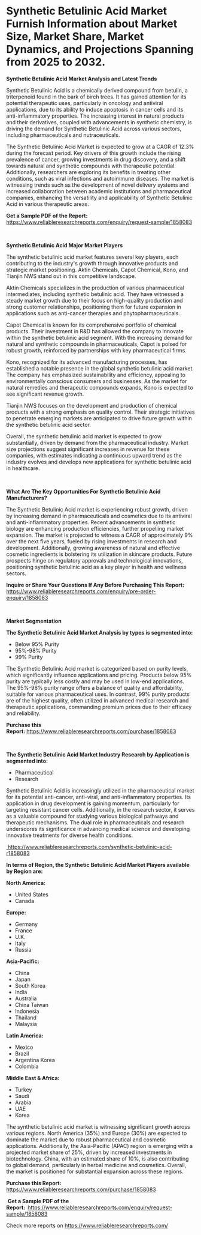 <p><h1>Synthetic Betulinic Acid Market Furnish Information about Market Size, Market Share, Market Dynamics, and Projections Spanning from 2025 to 2032.</h1></p><p><strong>Synthetic Betulinic Acid Market Analysis and Latest Trends</strong></p>
<p><p>Synthetic Betulinic Acid is a chemically derived compound from betulin, a triterpenoid found in the bark of birch trees. It has gained attention for its potential therapeutic uses, particularly in oncology and antiviral applications, due to its ability to induce apoptosis in cancer cells and its anti-inflammatory properties. The increasing interest in natural products and their derivatives, coupled with advancements in synthetic chemistry, is driving the demand for Synthetic Betulinic Acid across various sectors, including pharmaceuticals and nutraceuticals.</p><p>The Synthetic Betulinic Acid Market is expected to grow at a CAGR of 12.3% during the forecast period. Key drivers of this growth include the rising prevalence of cancer, growing investments in drug discovery, and a shift towards natural and synthetic compounds with therapeutic potential. Additionally, researchers are exploring its benefits in treating other conditions, such as viral infections and autoimmune diseases. The market is witnessing trends such as the development of novel delivery systems and increased collaboration between academic institutions and pharmaceutical companies, enhancing the versatility and applicability of Synthetic Betulinic Acid in various therapeutic areas.</p></p>
<p><strong>Get a Sample PDF of the Report:&nbsp;</strong> <a href="https://www.reliableresearchreports.com/enquiry/request-sample/1858083?utm_campaign=2957&utm_medium=2&utm_source=Github&utm_content=ia&utm_term=03042025&utm_id=synthetic-betulinic-acid">https://www.reliableresearchreports.com/enquiry/request-sample/1858083</a></p>
<p>&nbsp;</p>
<p><strong>Synthetic Betulinic Acid Major Market Players</strong></p>
<p><p>The synthetic betulinic acid market features several key players, each contributing to the industry's growth through innovative products and strategic market positioning. Aktin Chemicals, Capot Chemical, Kono, and Tianjin NWS stand out in this competitive landscape.</p><p>Aktin Chemicals specializes in the production of various pharmaceutical intermediates, including synthetic betulinic acid. They have witnessed a steady market growth due to their focus on high-quality production and strong customer relationships, positioning them for future expansion in applications such as anti-cancer therapies and phytopharmaceuticals.</p><p>Capot Chemical is known for its comprehensive portfolio of chemical products. Their investment in R&D has allowed the company to innovate within the synthetic betulinic acid segment. With the increasing demand for natural and synthetic compounds in pharmaceuticals, Capot is poised for robust growth, reinforced by partnerships with key pharmaceutical firms.</p><p>Kono, recognized for its advanced manufacturing processes, has established a notable presence in the global synthetic betulinic acid market. The company has emphasized sustainability and efficiency, appealing to environmentally conscious consumers and businesses. As the market for natural remedies and therapeutic compounds expands, Kono is expected to see significant revenue growth.</p><p>Tianjin NWS focuses on the development and production of chemical products with a strong emphasis on quality control. Their strategic initiatives to penetrate emerging markets are anticipated to drive future growth within the synthetic betulinic acid sector. </p><p>Overall, the synthetic betulinic acid market is expected to grow substantially, driven by demand from the pharmaceutical industry. Market size projections suggest significant increases in revenue for these companies, with estimates indicating a continuous upward trend as the industry evolves and develops new applications for synthetic betulinic acid in healthcare.</p></p>
<p>&nbsp;</p>
<p><strong>What Are The Key Opportunities For Synthetic Betulinic Acid Manufacturers?</strong></p>
<p><p>The Synthetic Betulinic Acid market is experiencing robust growth, driven by increasing demand in pharmaceuticals and cosmetics due to its antiviral and anti-inflammatory properties. Recent advancements in synthetic biology are enhancing production efficiencies, further propelling market expansion. The market is projected to witness a CAGR of approximately 9% over the next five years, fueled by rising investments in research and development. Additionally, growing awareness of natural and effective cosmetic ingredients is bolstering its utilization in skincare products. Future prospects hinge on regulatory approvals and technological innovations, positioning synthetic betulinic acid as a key player in health and wellness sectors.</p></p>
<p><strong>Inquire or Share Your Questions If Any Before Purchasing This Report:</strong> <a href="https://www.reliableresearchreports.com/enquiry/pre-order-enquiry/1858083?utm_campaign=2957&utm_medium=2&utm_source=Github&utm_content=ia&utm_term=03042025&utm_id=synthetic-betulinic-acid">https://www.reliableresearchreports.com/enquiry/pre-order-enquiry/1858083</a></p>
<p>&nbsp;</p>
<p><strong>Market Segmentation</strong></p>
<p><strong>The Synthetic Betulinic Acid Market Analysis by types is segmented into:</strong></p>
<p><ul><li>Below 95% Purity</li><li>95%-98% Purity</li><li>99% Purity</li></ul></p>
<p><p>The Synthetic Betulinic Acid market is categorized based on purity levels, which significantly influence applications and pricing. Products below 95% purity are typically less costly and may be used in low-end applications. The 95%-98% purity range offers a balance of quality and affordability, suitable for various pharmaceutical uses. In contrast, 99% purity products are of the highest quality, often utilized in advanced medical research and therapeutic applications, commanding premium prices due to their efficacy and reliability.</p></p>
<p><strong>Purchase this Report:&nbsp;</strong><a href="https://www.reliableresearchreports.com/purchase/1858083?utm_campaign=2957&utm_medium=2&utm_source=Github&utm_content=ia&utm_term=03042025&utm_id=synthetic-betulinic-acid">https://www.reliableresearchreports.com/purchase/1858083</a></p>
<p>&nbsp;</p>
<p><strong>The Synthetic Betulinic Acid Market Industry Research by Application is segmented into:</strong></p>
<p><ul><li>Pharmaceutical</li><li>Research</li></ul></p>
<p><p>Synthetic Betulinic Acid is increasingly utilized in the pharmaceutical market for its potential anti-cancer, anti-viral, and anti-inflammatory properties. Its application in drug development is gaining momentum, particularly for targeting resistant cancer cells. Additionally, in the research sector, it serves as a valuable compound for studying various biological pathways and therapeutic mechanisms. The dual role in pharmaceuticals and research underscores its significance in advancing medical science and developing innovative treatments for diverse health conditions.</p></p>
<p><a href="https://www.reliableresearchreports.com/synthetic-betulinic-acid-r1858083?utm_campaign=2957&utm_medium=2&utm_source=Github&utm_content=ia&utm_term=03042025&utm_id=synthetic-betulinic-acid">&nbsp;https://www.reliableresearchreports.com/synthetic-betulinic-acid-r1858083</a></p>
<p><strong>In terms of Region, the Synthetic Betulinic Acid Market Players available by Region are:</strong></p>
<p>
    <p> <strong> North America: </strong>
        <ul>
            <li>United States</li>
            <li>Canada</li>
        </ul>
        </p> 
    <p> <strong> Europe: </strong>
        <ul>
            <li>Germany</li>
            <li>France</li>
            <li>U.K.</li>
            <li>Italy</li>
            <li>Russia</li>
        </ul>
        </p> 
    <p> <strong> Asia-Pacific: </strong>
        <ul>
            <li>China</li>
            <li>Japan</li>
            <li>South Korea</li>
            <li>India</li>
            <li>Australia</li>
            <li>China Taiwan</li>
            <li>Indonesia</li>
            <li>Thailand</li>
            <li>Malaysia</li>
        </ul>
        </p> 
    <p> <strong> Latin America: </strong>
        <ul>
            <li>Mexico</li>
            <li>Brazil</li>
            <li>Argentina Korea</li>
            <li>Colombia</li>
        </ul>
        </p> 
    <p> <strong> Middle East & Africa: </strong>
        <ul>
            <li>Turkey</li>
            <li>Saudi</li>
            <li>Arabia</li>
            <li>UAE</li>
            <li>Korea</li>
        </ul>
    </p>
    </p>
<p><p>The synthetic betulinic acid market is witnessing significant growth across various regions. North America (35%) and Europe (30%) are expected to dominate the market due to robust pharmaceutical and cosmetic applications. Additionally, the Asia-Pacific (APAC) region is emerging with a projected market share of 25%, driven by increased investments in biotechnology. China, with an estimated share of 10%, is also contributing to global demand, particularly in herbal medicine and cosmetics. Overall, the market is positioned for substantial expansion across these regions.</p></p>
<p><strong>Purchase this Report: </strong><a href="https://www.reliableresearchreports.com/purchase/1858083?utm_campaign=2957&utm_medium=2&utm_source=Github&utm_content=ia&utm_term=03042025&utm_id=synthetic-betulinic-acid">https://www.reliableresearchreports.com/purchase/1858083</a></p>
<p>&nbsp;<strong>Get a Sample PDF of the Report:&nbsp;&nbsp;</strong><a href="https://www.reliableresearchreports.com/enquiry/request-sample/1858083?utm_campaign=2957&utm_medium=2&utm_source=Github&utm_content=ia&utm_term=03042025&utm_id=synthetic-betulinic-acid">https://www.reliableresearchreports.com/enquiry/request-sample/1858083</a></p>
<p><strong></strong></p>
<p>Check more reports on <a href="https://www.reliableresearchreports.com/?utm_campaign=2957&utm_medium=2&utm_source=Github&utm_content=ia&utm_term=03042025&utm_id=synthetic-betulinic-acid">https://www.reliableresearchreports.com/</a></p>